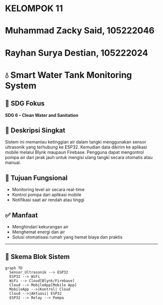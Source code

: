 ﻿# KELOMPOK 11
# Muhammad Zacky Said, 105222046
# Rayhan Surya Destian, 105222024
# 💧 Smart Water Tank Monitoring System

## 🎯 SDG Fokus
**SDG 6 – Clean Water and Sanitation**

## 📘 Deskripsi Singkat
Sistem ini memantau ketinggian air dalam tangki menggunakan sensor ultrasonik yang terhubung ke ESP32. Kemudian data dikirim ke aplikasi mobile melalui Blynk maupaun Firebase. Pengguna dapat mengontrol pompa air dari jarak jauh untuk mengisi ulang tangki secara otomatis atau manual.

## 🎯 Tujuan Fungsional
- Monitoring level air secara real-time
- Kontrol pompa dari aplikasi mobile
- Notifikasi saat air rendah atau tinggi

## ✅ Manfaat
- Menghindari kekurangan air
- Menghemat energi dan air
- Solusi otomatisasi rumah yang hemat biaya dan praktis

---

## 🧱 Skema Blok Sistem

```mermaid
graph TD
  Sensor_Ultrasonik --> ESP32
  ESP32 --> WiFi
  WiFi --> Cloud[Blynk/Firebase]
  Cloud --> MobileApp[Mobile App]
  MobileApp -->|Kontrol| Cloud
  Cloud -->|Aktuasi| ESP32
  ESP32 --> Relay --> Pompa
